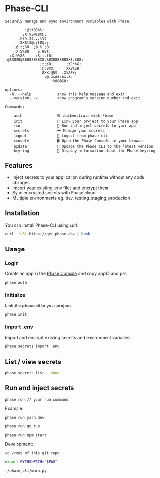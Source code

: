 # Phase-CLI

```
Securely manage and sync environment variables with Phase.

         :@tX88%%:
        ;X;%;@%8X@;
      ;Xt%;S8:;;t%S
      ;SXStS@.;t8@:;.
    ;@:t;S8  ;@.%.;8:
    :X:S%88    S.88t:.
  :X:%%88     :S:t.t8t
.@8X888@88888888X8.%8X8888888X8.S88:
                ;t;X8;      ;XS:%X;
                :@:8@X.     XXS%S8
                 8XX:@8S  .X%88X;
                  .@:XX88:8Xt8:
                     :%88@S8:

options:
  -h, --help            show this help message and exit
  --version, -v         show program's version number and exit

Commands:

    auth                💻 Authenticate with Phase
    init                🔗 Link your project to your Phase app
    run                 🚀 Run and inject secrets to your app
    secrets             🗝️ Manage your secrets
    logout              🏃 Logout from phase-cli
    console             🖥️ Open the Phase Console in your browser
    update              🔄 Update the Phase CLI to the latest version
    keyring             🔐 Display information about the Phase keyring
```

## Features

- Inject secrets to your application during runtime without any code changes
- Import your existing .env files and encrypt them
- Sync encrypted secrets with Phase cloud
- Multiple environments eg. dev, testing, staging, production

## Installation

You can install Phase-CLI using curl:

```bash
curl -fsSL https://get.phase.dev | bash
```

## Usage

### Login

Create an app in the [Phase Console](https://console.phase.dev) and copy appID and pss

```bash
phase auth
```

### Initialize

Link the phase cli to your project

```bash
phase init
```

### Import .env

Import and encrypt existing secrets and environment variables

```bash
phase secrets import .env
```

## List / view secrets

```bash
phase secrets list --show
```

## Run and inject secrets

`phase run // your run command`

Example:

```bash
phase run yarn dev
```

```bash
phase run go run
```

```bash
phase run npm start
```

Development:

```bash
cd /root of this git repo

export PYTHONPATH="$PWD"

./phase_cli/main.py

```

